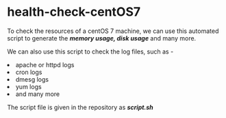 # health-check-centOS7

To check the resources of a centOS 7 machine, we can use this automated script to generate the <b><i>memory usage, disk usage</b></i> and many more.

We can also use this script to check the log files, such as - 

<li>apache or httpd logs </li>
<li>cron logs </li>
<li>dmesg logs </li>
<li>yum logs </li>
<li>and many more </li>


The script file is given in the repository as <b><i>script.sh</b></i> 

